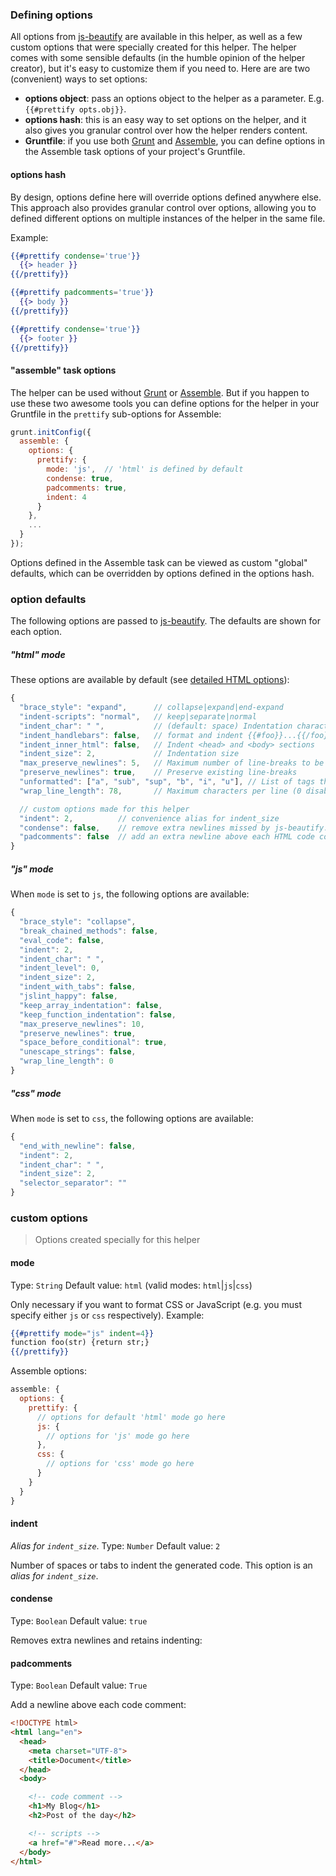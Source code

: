 ### Defining options

All options from [js-beautify](https://github.com/einars/js-beautify) are available in this helper, as well as a few custom options that were specially created for this helper. The helper comes with some sensible defaults (in the humble opinion of the helper creator), but it's easy to customize them if you need to. Here are are two (convenient) ways to set options:

* **options object**: pass an options object to the helper as a parameter. E.g. `{{#prettify opts.obj}}`.
* **options hash**: this is an easy way to set options on the helper, and it also gives you granular control over how the helper renders content.
* **Gruntfile**: if you use both [Grunt](http://gruntjs.com/) and [Assemble](http://assemble.io), you can define options in the Assemble task options of your project's Gruntfile.


#### options hash
By design, options define here will override options defined anywhere else. This approach also provides granular control over options, allowing you to defined different options on multiple instances of the helper in the same file.

Example:

```handlebars
{{#prettify condense='true'}}
  {{> header }}
{{/prettify}}

{{#prettify padcomments='true'}}
  {{> body }}
{{/prettify}}

{{#prettify condense='true'}}
  {{> footer }}
{{/prettify}}
```


#### "assemble" task options
The helper can be used without [Grunt](http://gruntjs.com/) or [Assemble](http://assemble.io). But if you happen to use these two awesome tools you can define options for the helper in your Gruntfile in the `prettify` sub-options for Assemble:

```javascript
grunt.initConfig({
  assemble: {
    options: {
      prettify: {
        mode: 'js',  // 'html' is defined by default
        condense: true,
        padcomments: true,
        indent: 4
      }
    },
    ...
  }
});
```

Options defined in the Assemble task can be viewed as custom "global" defaults, which can be overridden by options defined in the options hash.


### option defaults

The following options are passed to [js-beautify](https://github.com/einars/js-beautify). The defaults are shown for each option.

##### "html" mode

These options are available by default (see [detailed HTML options](./OPTIONS.md)):

```js
{
  "brace_style": "expand",      // collapse|expand|end-expand
  "indent-scripts": "normal",   // keep|separate|normal
  "indent_char": " ",           // (default: space) Indentation character. Can be an actual tab or space
  "indent_handlebars": false,   // format and indent {{#foo}}...{{/foo}}
  "indent_inner_html": false,   // Indent <head> and <body> sections
  "indent_size": 2,             // Indentation size
  "max_preserve_newlines": 5,   // Maximum number of line-breaks to be preserved in one chunk
  "preserve_newlines": true,    // Preserve existing line-breaks
  "unformatted": ["a", "sub", "sup", "b", "i", "u"], // List of tags that should not be reformatted (inline elements included by default)
  "wrap_line_length": 78,       // Maximum characters per line (0 disables this)

  // custom options made for this helper
  "indent": 2,          // convenience alias for indent_size
  "condense": false,    // remove extra newlines missed by js-beautify.
  "padcomments": false  // add an extra newline above each HTML code comment
}
```

##### "js" mode

When `mode` is set to `js`, the following options are available:

```js
{
  "brace_style": "collapse",
  "break_chained_methods": false,
  "eval_code": false,
  "indent": 2,
  "indent_char": " ",
  "indent_level": 0,
  "indent_size": 2,
  "indent_with_tabs": false,
  "jslint_happy": false,
  "keep_array_indentation": false,
  "keep_function_indentation": false,
  "max_preserve_newlines": 10,
  "preserve_newlines": true,
  "space_before_conditional": true,
  "unescape_strings": false,
  "wrap_line_length": 0
}
```

##### "css" mode

When `mode` is set to `css`, the following options are available:

```js
{
  "end_with_newline": false,
  "indent": 2,
  "indent_char": " ",
  "indent_size": 2,
  "selector_separator": ""
}
```

### custom options

> Options created specially for this helper

#### mode
Type: `String`
Default value: `html` (valid modes: `html`|`js`|`css`)

Only necessary if you want to format CSS or JavaScript (e.g. you must specify either `js` or `css` respectively). Example:

```handlebars
{{#prettify mode="js" indent=4}}
function foo(str) {return str;}
{{/prettify}}
```

Assemble options:

```js
assemble: {
  options: {
    prettify: {
      // options for default 'html' mode go here
      js: {
        // options for 'js' mode go here
      },
      css: {
        // options for 'css' mode go here
      }
    }
  }
}
```

#### indent
_Alias for `indent_size`_.
Type: `Number`
Default value: `2`

Number of spaces or tabs to indent the generated code. This option is an _alias for `indent_size`_.

#### condense
Type: `Boolean`
Default value: `true`

Removes extra newlines and retains indenting:

#### padcomments
Type: `Boolean`
Default value: `True`

Add a newline above each code comment:

```html
<!DOCTYPE html>
<html lang="en">
  <head>
    <meta charset="UTF-8">
    <title>Document</title>
  </head>
  <body>

    <!-- code comment -->
    <h1>My Blog</h1>
    <h2>Post of the day</h2>

    <!-- scripts -->
    <a href="#">Read more...</a>
  </body>
</html>
```